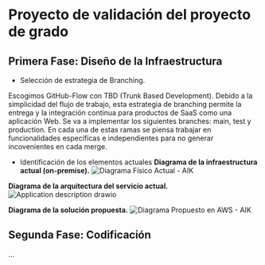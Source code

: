# Proyecto de validación del proyecto de grado

## Primera Fase: Diseño de la Infraestructura

- Selección de estrategia de Branching.

Escogimos GitHub-Flow con TBD (Trunk Based Development). Debido a la simplicidad del flujo de trabajo, esta estrategia de branching permite la entrega y la integración continua para productos de SaaS como una aplicación Web. Se va a implementar los siguientes branches: main, test y production. En cada una de estas ramas se piensa trabajar en funcionalidades específicas e independientes para no generar incovenientes en cada merge.

- Identificación de los elementos actuales
**Diagrama de la infraestructura actual (on-premise).**
![Diagrama Físico Actual - AIK](https://user-images.githubusercontent.com/47835629/170802440-2731e30b-55a3-41c8-a34a-1768888ff6df.png)

**Diagrama de la arquitectura del servicio actual.**
![Application description drawio](https://user-images.githubusercontent.com/47835629/170802445-d7d67257-a857-447a-894c-4a3fa06ef212.png)

**Diagrama de la solución propuesta.**
![Diagrama Propuesto en AWS - AIK](https://user-images.githubusercontent.com/47835629/170802453-a9ce3432-3a69-40b8-a03e-0e34d9bedd14.png)


## Segunda Fase: Codificación
...
  

